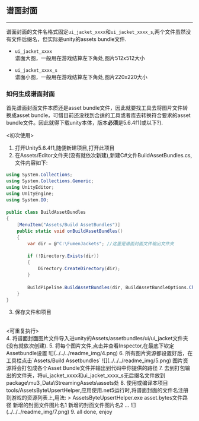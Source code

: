 ## 谱面封面
---
谱面封面的文件名格式固定`ui_jacket_xxxx`和`ui_jacket_xxxx_s`,两个文件虽然没有文件后缀名，但实际是unity的assets bundle文件.

* `ui_jacket_xxxx`<br>
谱面大图，一般用在游戏结算左下角处,图片512x512大小

* `ui_jacket_xxxx_s`<br>
谱面小图，一般用在游戏结算左下角处,图片220x220大小

### 如何生成谱面封面
首先谱面封面文件本质还是asset bundle文件，因此就要找工具去将图片文件转换成asset bundle，可惜目前还没找到合适的工具或者库去转换符合要求的asset bundle文件。因此就得下载unity本体，版本**必须**是5.6.4f1(或以下?).

<初次使用>
1. 打开Unity5.6.4f1,随便新建项目,打开此项目
2. 在Assets/Editor文件夹(没有就依次新建),新建C#文件BuildAssetBundles.cs,文件内容如下:
````C#
using System.Collections;
using System.Collections.Generic;
using UnityEditor;
using UnityEngine;
using System.IO;

public class BuildAssetBundles
{
    [MenuItem("Assets/Build AssetBundles")]
    public static void onBuildAssetBundles()
    {
        var dir = @"C:\FumenJackets"; //这里是谱面封面文件输出文件夹

        if (!Directory.Exists(dir))
        {
            Directory.CreateDirectory(dir);
        }

        BuildPipeline.BuildAssetBundles(dir, BuildAssetBundleOptions.ChunkBasedCompression, BuildTarget.StandaloneWindows64);
    }
}
````
3. 保存文件和项目
<br>
<可重复执行><br>
4. 将谱面封面图片文件导入进unity的Assets/assetbundles/ui/ui_jacket文件夹(没有就依次创建).
5. 将每个图片文件,点击并查看Inspector,在最底下钦定Assetbundle设置
![](../../../readme_img/4.png)
6. 所有图片资源都设置好后，在工具栏点击`Assets/Build Assetbundles`
![](../../../readme_img/5.png)
图片资源将会打包成各个Asset Bundle文件并输出到代码中你提供的路径
7. 去到打包输出的文件夹，将ui_jacket_xxxx和ui_jacket_xxxx_s无后缀名文件放到package\mu3_Data\StreamingAssets\assets处
8. 使用或编译本项目tools/AssetsByteUpsertHelper,应用使用.net5运行时,将谱面封面的文件名注册到游戏的资源列表上,用法:
> AssetsByteUpsertHelper.exe asset.bytes文件路径 新增的封面文件图片名1 新增的封面文件图片名2 ...
![](../../../readme_img/7.png)
9. all done, enjoy
